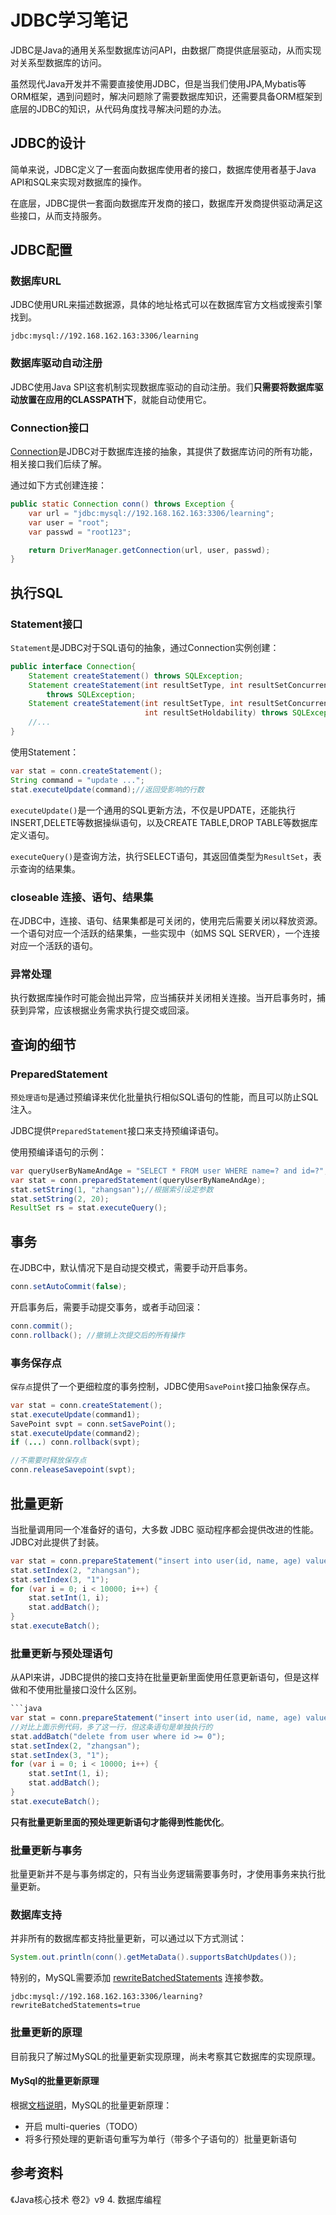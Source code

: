 # JDBC学习笔记

JDBC是Java的通用关系型数据库访问API，由数据厂商提供底层驱动，从而实现对关系型数据库的访问。

虽然现代Java开发并不需要直接使用JDBC，但是当我们使用JPA,Mybatis等ORM框架，遇到问题时，解决问题除了需要数据库知识，还需要具备ORM框架到底层的JDBC的知识，从代码角度找寻解决问题的办法。

## JDBC的设计

简单来说，JDBC定义了一套面向数据库使用者的接口，数据库使用者基于Java API和SQL来实现对数据库的操作。

在底层，JDBC提供一套面向数据库开发商的接口，数据库开发商提供驱动满足这些接口，从而支持服务。

## JDBC配置

### 数据库URL

JDBC使用URL来描述数据源，具体的地址格式可以在数据库官方文档或搜索引擎找到。

```
jdbc:mysql://192.168.162.163:3306/learning
```

### 数据库驱动自动注册

JDBC使用Java SPI这套机制实现数据库驱动的自动注册。我们**只需要将数据库驱动放置在应用的CLASSPATH下**，就能自动使用它。

### Connection接口

[Connection](https://docs.oracle.com/javase/8/docs/api/java/sql/Connection.html)是JDBC对于数据库连接的抽象，其提供了数据库访问的所有功能，相关接口我们后续了解。

通过如下方式创建连接：

```java
public static Connection conn() throws Exception {
    var url = "jdbc:mysql://192.168.162.163:3306/learning";
    var user = "root";
    var passwd = "root123";

    return DriverManager.getConnection(url, user, passwd);
}
```

## 执行SQL

### Statement接口

`Statement`是JDBC对于SQL语句的抽象，通过Connection实例创建：

```java
public interface Connection{
	Statement createStatement() throws SQLException;
	Statement createStatement(int resultSetType, int resultSetConcurrency)
		throws SQLException;
	Statement createStatement(int resultSetType, int resultSetConcurrency,  
	                          int resultSetHoldability) throws SQLException;
	//...
}
```

使用Statement：

```java
var stat = conn.createStatement();
String command = "update ...";
stat.executeUpdate(command);//返回受影响的行数
```

`executeUpdate()`是一个通用的SQL更新方法，不仅是UPDATE，还能执行INSERT,DELETE等数据操纵语句，以及CREATE TABLE,DROP TABLE等数据库定义语句。

`executeQuery()`是查询方法，执行SELECT语句，其返回值类型为`ResultSet`，表示查询的结果集。

### closeable 连接、语句、结果集

在JDBC中，连接、语句、结果集都是可关闭的，使用完后需要关闭以释放资源。一个语句对应一个活跃的结果集，一些实现中（如MS SQL SERVER），一个连接对应一个活跃的语句。

### 异常处理

执行数据库操作时可能会抛出异常，应当捕获并关闭相关连接。当开启事务时，捕获到异常，应该根据业务需求执行提交或回滚。

## 查询的细节

### PreparedStatement

`预处理语句`是通过预编译来优化批量执行相似SQL语句的性能，而且可以防止SQL注入。

JDBC提供`PreparedStatement`接口来支持预编译语句。

使用预编译语句的示例：

```java
var queryUserByNameAndAge = "SELECT * FROM user WHERE name=? and id=?";
var stat = conn.preparedStatement(queryUserByNameAndAge);
stat.setString(1, "zhangsan");//根据索引设定参数
stat.setString(2, 20);
ResultSet rs = stat.executeQuery();
```

## 事务

在JDBC中，默认情况下是自动提交模式，需要手动开启事务。

```java
conn.setAutoCommit(false);
```

开启事务后，需要手动提交事务，或者手动回滚：

```java
conn.commit();
conn.rollback(); //撤销上次提交后的所有操作
```

### 事务保存点

`保存点`提供了一个更细粒度的事务控制，JDBC使用`SavePoint`接口抽象保存点。

```java
var stat = conn.createStatement();
stat.executeUpdate(command1);
SavePoint svpt = conn.setSavePoint();
stat.executeUpdate(command2);
if (...) conn.rollback(svpt);

//不需要时释放保存点
conn.releaseSavepoint(svpt);
```

## 批量更新

当批量调用同一个准备好的语句，大多数 JDBC 驱动程序都会提供改进的性能。JDBC对此提供了封装。

```java
var stat = conn.prepareStatement("insert into user(id, name, age) values(? ,?, ?)");
stat.setIndex(2, "zhangsan");
stat.setIndex(3, "1");
for (var i = 0; i < 10000; i++) {
    stat.setInt(1, i);
    stat.addBatch();
}
stat.executeBatch();
```

### 批量更新与预处理语句

从API来讲，JDBC提供的接口支持在批量更新里面使用任意更新语句，但是这样做和不使用批量接口没什么区别。

```java
```java
var stat = conn.prepareStatement("insert into user(id, name, age) values(? ,?, ?)");
//对比上面示例代码，多了这一行，但这条语句是单独执行的
stat.addBatch("delete from user where id >= 0");
stat.setIndex(2, "zhangsan");
stat.setIndex(3, "1");
for (var i = 0; i < 10000; i++) {
    stat.setInt(1, i);
    stat.addBatch();
}
stat.executeBatch();
```

**只有批量更新里面的预处理更新语句才能得到性能优化**。
### 批量更新与事务

批量更新并不是与事务绑定的，只有当业务逻辑需要事务时，才使用事务来执行批量更新。
### 数据库支持

并非所有的数据库都支持批量更新，可以通过以下方式测试：

```java
System.out.println(conn().getMetaData().supportsBatchUpdates());
```

特别的，MySQL需要添加 [rewriteBatchedStatements](https://dev.mysql.com/doc/connectors/en/connector-j-connp-props-performance-extensions.html) 连接参数。

```
jdbc:mysql://192.168.162.163:3306/learning?rewriteBatchedStatements=true
```

### 批量更新的原理

目前我只了解过MySQL的批量更新实现原理，尚未考察其它数据库的实现原理。

#### MySql的批量更新原理

根据[文档说明](https://dev.mysql.com/doc/connectors/en/connector-j-connp-props-performance-extensions.html)，MySQL的批量更新原理：

- 开启 multi-queries（TODO）
- 将多行预处理的更新语句重写为单行（带多个子语句的）批量更新语句

## 参考资料

《Java核心技术 卷2》v9 4. 数据库编程